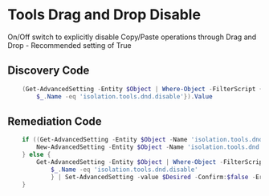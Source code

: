 # Tools Drag and Drop Disable
On/Off switch to explicitly disable Copy/Paste operations through Drag and Drop - Recommended setting of True
## Discovery Code
```powershell
    (Get-AdvancedSetting -Entity $Object | Where-Object -FilterScript {
        $_.Name -eq 'isolation.tools.dnd.disable'}).Value
```

## Remediation Code
```powershell
    if ((Get-AdvancedSetting -Entity $Object -Name 'isolation.tools.dnd.disable') -eq $null) {
        New-AdvancedSetting -Entity $Object -Name 'isolation.tools.dnd.disable' -Value $Desired -Confirm:$false -ErrorAction Stop
    } else {
        Get-AdvancedSetting -Entity $Object | Where-Object -FilterScript {
            $_.Name -eq 'isolation.tools.dnd.disable'
            } | Set-AdvancedSetting -value $Desired -Confirm:$false -ErrorAction Stop
    }
```
